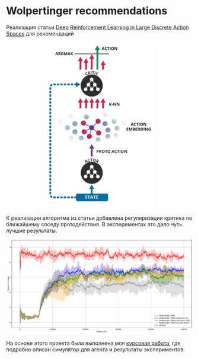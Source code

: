 # Wolpertinger recommendations
Реализация статьи [Deep Reinforcement Learning in Large Discrete Action Spaces](https://arxiv.org/abs/1512.07679)
 для рекомендаций

<p align="center">
  <img src='course_work/pics/wolpertinger.png' width='300'/> 
</p>

К реализации алгоритма из статьи добавлена регуляризации критика по ближайшему соседу протодействия.
В экспериментах это дало чуть лучшие результаты.

<p align="center">
  <img src='course_work/pics/NN_loss.png' width='600'/> 
</p>

На основе этого проекта была выполнена моя [курсовая работа](https://github.com/pkorobov/wolpertinger-recommendations/blob/master/course_work/course_work.pdf), где подробно описан симулятор для агента и результаты экспериментов.
